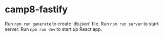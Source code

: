 # camp8-fastify

Run `npm run generate` to create 'db.json' file. Run `npm run server` to start server. Run `npm run dev` to start up React app.

